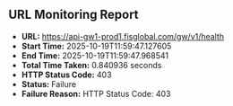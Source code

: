 ## URL Monitoring Report

- **URL:** https://api-gw1-prod1.fisglobal.com/gw/v1/health
- **Start Time:** 2025-10-19T11:59:47.127605
- **End Time:** 2025-10-19T11:59:47.968541
- **Total Time Taken:** 0.840936 seconds
- **HTTP Status Code:** 403
- **Status:** Failure
- **Failure Reason:** HTTP Status Code: 403
